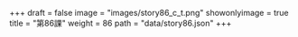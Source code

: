 +++
draft = false 
image = "images/story86_c_t.png" 
showonlyimage = true 
title = "第86課" 
weight = 86 
path = "data/story86.json" 
+++

